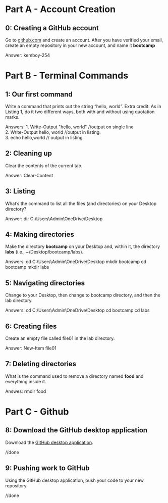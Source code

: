 # Part A - Account Creation


## 0: Creating a GitHub account

Go to [github.com](https://github.com/) and create an account. After you have verified your email, create an empty repository in your new account, and name it **bootcamp**

Answer: kemboy-254

# Part B - Terminal Commands
  

## 1: Our first command

Write a command that prints out the string “hello, world”. Extra credit: As in Listing 1, do it two different ways, both with and without using quotation marks.

Answers: 1. Write-Output "hello, world" //output on single line  
		2. Write-Output hello, world //output in listing.  
		3. echo hello,world // output in listing  

## 2: Cleaning up

Clear the contents of the current tab.

Answer: Clear-Content


## 3: Listing

What’s the command to list all the files (and directories) on your Desktop directory? 

Answer: dir C:\Users\Admin\OneDrive\Desktop

## 4: Making directories

Make the directory **bootcamp** on your Desktop and, within it, the directory **labs** (i.e., ~/Desktop/bootcamp/labs).

Answers: cd  C:\Users\Admin\OneDrive\Desktop
		 mkdir bootcamp
		 cd bootcamp
		 mkdir labs

## 5: Navigating directories

Change to your Desktop, then change to bootcamp directory, and then the lab directory.

Answers: cd  C:\Users\Admin\OneDrive\Desktop
		 cd bootcamp
		 cd labs


## 6: Creating files

Create an empty file called file01 in the lab directory. 

Answer: New-Item file01


## 7: Deleting directories

What is the command used to remove a directory named **food** and everything inside it. 

Answes: rmdir food


# Part C - Github 

## 8: Download the GitHub desktop application

Download the [GitHub desktop application](https://desktop.github.com/).

//done

## 9: Pushing work to GitHub

Using the GitHub desktop application, push your code to your new repository.

//done
